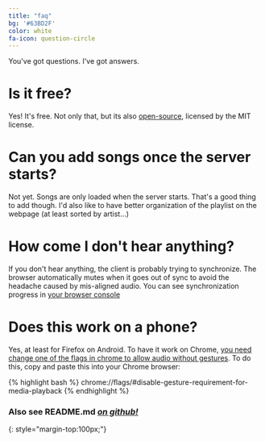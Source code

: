 ```yaml
---
title: "faq"
bg: '#63BD2F'
color: white
fa-icon: question-circle
---
```


You've got questions. I've got answers.

# Is it free?

Yes! It's free. Not only that, but its also [open-source](https://github.com/schollz/musicsaur), licensed by the MIT license.

# Can you add songs once the server starts?

Not yet. Songs are only loaded when the server starts. That's a good thing to add though. I'd also like to have better organization of the playlist on the webpage (at least sorted by artist...)


# How come I don't hear anything?

If you don't hear anything, the client is probably trying to synchronize. The browser automatically mutes when it goes out of sync to avoid the headache caused by mis-aligned audio. You can see synchronization progress in [your browser console](https://webmasters.stackexchange.com/questions/8525/how-to-open-the-javascript-console-in-different-browsers)

# Does this work on a phone?

Yes, at least for Firefox on Android. To have it work on Chrome, [you need change one of the flags in chrome to allow audio without gestures](http://android.stackexchange.com/questions/59134/enable-autoplay-html5-video-in-chrome). To do this, copy and paste this into your Chrome browser:

{% highlight bash %}
chrome://flags/#disable-gesture-requirement-for-media-playback
{% endhighlight %}




### Also see **README.md** [*on github!*](https://github.com/schollz/musicsaur)
{: style="margin-top:100px;"}

